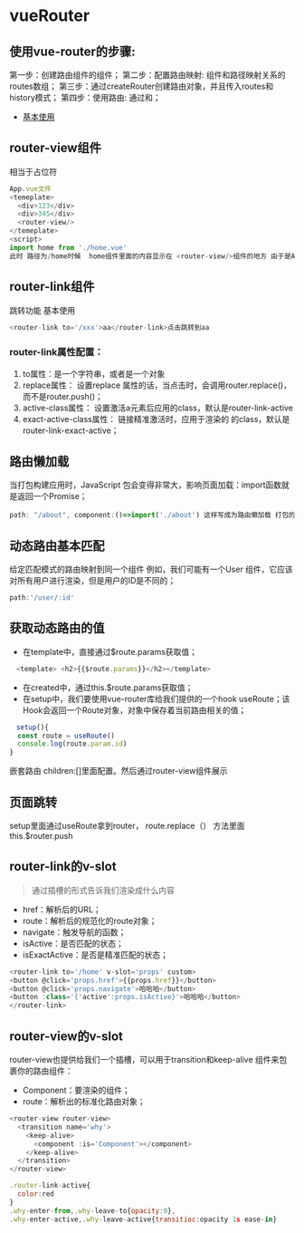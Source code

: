 # vueRouter
## 使用vue-router的步骤:
第一步：创建路由组件的组件；
第二步：配置路由映射: 组件和路径映射关系的routes数组；
第三步：通过createRouter创建路由对象，并且传入routes和history模式；
第四步：使用路由: 通过<router-link>和<router-view>；
- [基本使用](./基本使用/router/index.js)
## router-view组件
相当于占位符
```javascript
App.vue文件
<temeplate>
  <div>123</div>
  <div>345</div>
  <router-view/>
</temeplate>
<script>
import home from './home.vue'
此时 路径为/home时候  home组件里面的内容显示在 <router-view/>组件的地方 由于是App.vue组件 所以123 345 还在上面没动 只有 <router-view/>组件的地方在切换
```
## router-link组件
跳转功能 基本使用
```javascript
<router-link to='/xxx'>aa</router-link>点击跳转到aa
```
### router-link属性配置：
1. to属性：是一个字符串，或者是一个对象
2. replace属性：
设置replace 属性的话，当点击时，会调用router.replace()，而不是router.push()；
3. active-class属性：
设置激活a元素后应用的class，默认是router-link-active
4. exact-active-class属性：
链接精准激活时，应用于渲染的<a> 的class，默认是router-link-exact-active；

## 路由懒加载
当打包构建应用时，JavaScript 包会变得非常大，影响页面加载：import函数就是返回一个Promise；
```javascript
path: "/about", component:()=>import('./about') 这样写成为路由懒加载 打包的时候会分包
```
## 动态路由基本匹配
给定匹配模式的路由映射到同一个组件 例如，我们可能有一个User 组件，它应该对所有用户进行渲染，但是用户的ID是不同的；
```Javascript
path:'/user/:id'
```
## 获取动态路由的值
- 在template中，直接通过$route.params获取值；
```Javascript
　<template> <h2>{{$route.params}}</h2></template>
```
- 在created中，通过this.$route.params获取值；
- 在setup中，我们要使用vue-router库给我们提供的一个hook useRoute；该Hook会返回一个Route对象，对象中保存着当前路由相关的值；
```Javascript
　setup(){
  const route = useRoute()
  console.log(route.param.id)
}
```
嵌套路由
children:[]里面配置。然后通过router-view组件展示 
## 页面跳转
setup里面通过useRoute拿到router， route.replace（）   方法里面 this.$router.push
## router-link的v-slot
>通过插槽的形式告诉我们渲染成什么内容

- href：解析后的URL；
- route：解析后的规范化的route对象；
- navigate：触发导航的函数；
- isActive：是否匹配的状态；
- isExactActive：是否是精准匹配的状态；
```Javascript
<router-link to='/home' v-slot='props' custom>
<button @click='props.href'>{{props.href}}</button>
<button @click='props.navigate'>哈哈哈</button>
<button :class='{'active':props.isActive}'>哈哈哈</button>
</router-link>
```
## router-view的v-slot
router-view也提供给我们一个插槽，可以用于transition和keep-alive 组件来包裹你的路由组件：
- Component：要渲染的组件；
- route：解析出的标准化路由对象；

```javascript
<router-view router-view>
  <transition name='why'>
    <keep-alive>
      <component :is='Component'></component>
    </keep-alive>
  </transition>
</router-view>

.router-link-active{
  color:red
}
.why-enter-from,.why-leave-to{opacity:0},
.why-enter-active,.why-leave-active{transitioc:opacity 1s ease-in}
```
